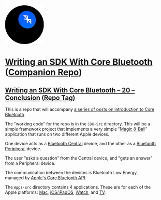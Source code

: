 ![Icon](icon.png)

[Writing an SDK With Core Bluetooth](https://littlegreenviper.com/series/bluetooth/) ([Companion Repo](https://github.com/LittleGreenViper/Magic8Ball))
=

[Writing an SDK With Core Bluetooth – 20 – Conclusion](https://littlegreenviper.com/miscellany/bluetooth/itcb-20/) ([Repo Tag](https://github.com/LittleGreenViper/Magic8Ball/tree/itcb-20))
-

This is a repo that will accompany [a series of posts on introduction to Core Bluetooth](https://littlegreenviper.com/series/bluetooth/).

The "working code" for the repo is in the `SDK-Src` directory. This will be a simple framework project that implements a very simple "[Magic 8-Ball](https://en.wikipedia.org/wiki/Magic_8-Ball)" application that runs on two different Apple devices.

One device acts as a [Bluetooth Central](https://developer.apple.com/documentation/corebluetooth/cbcentralmanager) device, and the other as a [Bluetooth Peripheral](https://developer.apple.com/documentation/corebluetooth/cbperipheralmanager) device.

The user "asks a question" from the Central device, and "gets an answer" from a Peripheral device.

The communication between the devices is Bluetooth Low Energy, managed by [Apple's Core Bluetooth API](https://developer.apple.com/library/archive/documentation/NetworkingInternetWeb/Conceptual/CoreBluetooth_concepts/AboutCoreBluetooth/Introduction.html#//apple_ref/doc/uid/TP40013257-CH1-SW1).

The `Apps-src` directory contains 4 applications. These are for each of the Apple platforms: [Mac](https://apple.com/macos), [iOS/iPadOS](https://apple.com/ios), [Watch](https://apple.com/watchos), and [TV](https://apple.com/tvos).